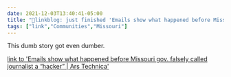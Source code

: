 ```yaml
---
date: 2021-12-03T13:40:41-05:00
title: "🔗linkblog: just finished 'Emails show what happened before Missouri gov. falsely called journalist a “hacker” | Ars Technica'"
tags: ["link","Communities","Missouri"]
---
```

This dumb story got even dumber.
 
[link to 'Emails show what happened before Missouri gov. falsely called journalist a “hacker” | Ars Technica'](https://arstechnica.com/tech-policy/2021/12/missouri-planned-to-thank-security-journalist-before-governor-called-him-a-hacker/)
